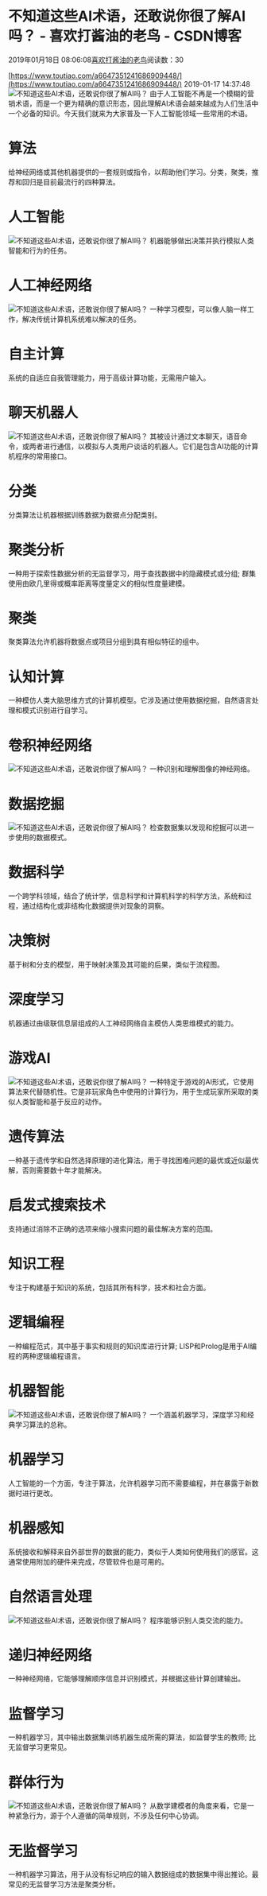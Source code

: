 
# 不知道这些AI术语，还敢说你很了解AI吗？ - 喜欢打酱油的老鸟 - CSDN博客


2019年01月18日 08:06:08[喜欢打酱油的老鸟](https://me.csdn.net/weixin_42137700)阅读数：30


[https://www.toutiao.com/a6647351241686909448/](https://www.toutiao.com/a6647351241686909448/)
2019-01-17 14:37:48
![不知道这些AI术语，还敢说你很了解AI吗？](http://p1.pstatp.com/large/pgc-image/63876a8ff0fe4e3188ad9d82c100127a)
由于人工智能不再是一个模糊的营销术语，而是一个更为精确的意识形态，因此理解AI术语会越来越成为人们生活中一个必备的知识。今天我们就来为大家普及一下人工智能领域一些常用的术语。
# 算法
给神经网络或其他机器提供的一套规则或指令，以帮助他们学习。分类，聚类，推荐和回归是目前最流行的四种算法。
# 人工智能
![不知道这些AI术语，还敢说你很了解AI吗？](http://p3.pstatp.com/large/pgc-image/59729f2375d94e319ab4a0301b4a9511)
机器能够做出决策并执行模拟人类智能和行为的任务。
# 人工神经网络
![不知道这些AI术语，还敢说你很了解AI吗？](http://p3.pstatp.com/large/pgc-image/4451849240384cf4bf311525e4247297)
一种学习模型，可以像人脑一样工作，解决传统计算机系统难以解决的任务。
# 自主计算
系统的自适应自我管理能力，用于高级计算功能，无需用户输入。
# 聊天机器人
![不知道这些AI术语，还敢说你很了解AI吗？](http://p9.pstatp.com/large/pgc-image/97446442e1194052be34856494d9a40f)
其被设计通过文本聊天，语音命令，或两者进行通信，以模拟与人类用户谈话的机器人。它们是包含AI功能的计算机程序的常用接口。
# 分类
分类算法让机器根据训练数据为数据点分配类别。
# 聚类分析
一种用于探索性数据分析的无监督学习，用于查找数据中的隐藏模式或分组; 群集使用由欧几里得或概率距离等度量定义的相似性度量建模。
# 聚类
聚类算法允许机器将数据点或项目分组到具有相似特征的组中。
# 认知计算
一种模仿人类大脑思维方式的计算机模型。它涉及通过使用数据挖掘，自然语言处理和模式识别进行自学习。
# 卷积神经网络
![不知道这些AI术语，还敢说你很了解AI吗？](http://p3.pstatp.com/large/pgc-image/3b679111a4ff41e29079a9e4808baf96)
一种识别和理解图像的神经网络。
# 数据挖掘
![不知道这些AI术语，还敢说你很了解AI吗？](http://p1.pstatp.com/large/pgc-image/bd7201f3a28743b9913a621bc84946ac)
检查数据集以发现和挖掘可以进一步使用的数据模式。
# 数据科学
一个跨学科领域，结合了统计学，信息科学和计算机科学的科学方法，系统和过程，通过结构化或非结构化数据提供对现象的洞察。
# 决策树
基于树和分支的模型，用于映射决策及其可能的后果，类似于流程图。
# 深度学习
机器通过由级联信息层组成的人工神经网络自主模仿人类思维模式的能力。
# 游戏AI
![不知道这些AI术语，还敢说你很了解AI吗？](http://p3.pstatp.com/large/pgc-image/54d148bc34c94a218a12c141ccb393ac)
一种特定于游戏的AI形式，它使用算法来代替随机性。它是非玩家角色中使用的计算行为，用于生成玩家所采取的类似人类智能和基于反应的动作。
# 遗传算法
一种基于遗传学和自然选择原理的进化算法，用于寻找困难问题的最优或近似最优解，否则需要数十年才能解决。
# 启发式搜索技术
支持通过消除不正确的选项来缩小搜索问题的最佳解决方案的范围。
# 知识工程
专注于构建基于知识的系统，包括其所有科学，技术和社会方面。
# 逻辑编程
一种编程范式，其中基于事实和规则的知识库进行计算; LISP和Prolog是用于AI编程的两种逻辑编程语言。
# 机器智能
![不知道这些AI术语，还敢说你很了解AI吗？](http://p3.pstatp.com/large/pgc-image/2f7f76a1234545b39f06bcb887374fd2)
一个涵盖机器学习，深度学习和经典学习算法的总称。
# 机器学习
人工智能的一个方面，专注于算法，允许机器学习而不需要编程，并在暴露于新数据时进行更改。
# 机器感知
系统接收和解释来自外部世界的数据的能力，类似于人类如何使用我们的感官。这通常使用附加的硬件来完成，尽管软件也是可用的。
# 自然语言处理
![不知道这些AI术语，还敢说你很了解AI吗？](http://p3.pstatp.com/large/pgc-image/0fe36acbe6084edda031bfc1d12f5968)
程序能够识别人类交流的能力。
# 递归神经网络
一种神经网络，它能够理解顺序信息并识别模式，并根据这些计算创建输出。
# 监督学习
一种机器学习，其中输出数据集训练机器生成所需的算法，如监督学生的教师; 比无监督学习更常见。
# 群体行为
![不知道这些AI术语，还敢说你很了解AI吗？](http://p1.pstatp.com/large/pgc-image/72439199f5ba4644ab95eab65a3f444a)
从数学建模者的角度来看，它是一种紧急行为，源于个人遵循的简单规则，不涉及任何中心协调。
# 无监督学习
一种机器学习算法，用于从没有标记响应的输入数据组成的数据集中得出推论。最常见的无监督学习方法是聚类分析。

